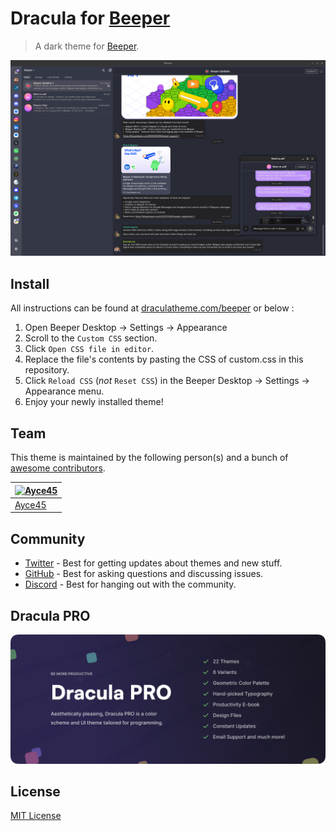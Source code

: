 # Dracula for [Beeper](https://www.beeper.com/)

> A dark theme for [Beeper](https://www.beeper.com/).

![Screenshot](./screenshot.png)

## Install

All instructions can be found at [draculatheme.com/beeper](https://draculatheme.com/beeper) or below : 

1. Open Beeper Desktop → Settings → Appearance
2. Scroll to the `Custom CSS` section.
3. Click `Open CSS file in editor`.
4. Replace the file's contents by pasting the CSS of custom.css in this repository.
5. Click `Reload CSS` (*not* `Reset CSS`) in the Beeper Desktop → Settings → Appearance menu.
6. Enjoy your newly installed theme!

## Team

This theme is maintained by the following person(s) and a bunch of [awesome contributors](https://github.com/Ayce45/bepper/graphs/contributors).

| [![Ayce45](https://github.com/ayce45.png?size=100)](https://github.com/ayce45) |
| ----------------------------------------------------------------------------------------  |
| [Ayce45](https://github.com/Ayce45)                                               |

## Community

- [Twitter](https://twitter.com/draculatheme) - Best for getting updates about themes and new stuff.
- [GitHub](https://github.com/dracula/dracula-theme/discussions) - Best for asking questions and discussing issues.
- [Discord](https://draculatheme.com/discord-invite) - Best for hanging out with the community.

## Dracula PRO

[![Dracula PRO](./.github/dracula-pro.png)](https://draculatheme.com/pro)

## License

[MIT License](./LICENSE)

